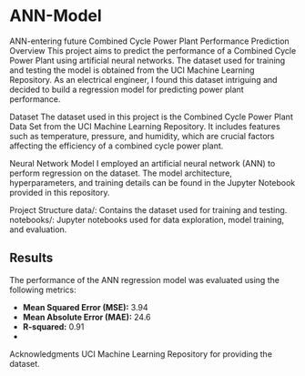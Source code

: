 # ANN-Model
ANN-entering future
Combined Cycle Power Plant Performance Prediction
Overview
This project aims to predict the performance of a Combined Cycle Power Plant using artificial neural networks. The dataset used for training and testing the model is obtained from the UCI Machine Learning Repository. As an electrical engineer, I found this dataset intriguing and decided to build a regression model for predicting power plant performance.

Dataset
The dataset used in this project is the Combined Cycle Power Plant Data Set from the UCI Machine Learning Repository. It includes features such as temperature, pressure, and humidity, which are crucial factors affecting the efficiency of a combined cycle power plant.

Neural Network Model
I employed an artificial neural network (ANN) to perform regression on the dataset. The model architecture, hyperparameters, and training details can be found in the Jupyter Notebook provided in this repository.

Project Structure
data/: Contains the dataset used for training and testing.
notebooks/: Jupyter notebooks used for data exploration, model training, and evaluation.

## Results
The performance of the ANN regression model was evaluated using the following metrics:

- **Mean Squared Error (MSE):** 3.94 
- **Mean Absolute Error (MAE):** 24.6
- **R-squared:** 0.91
- 
Acknowledgments
UCI Machine Learning Repository for providing the dataset.
